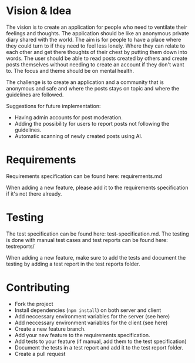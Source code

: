 # Vision & Idea

The vision is to create an application for people who need to ventilate their feelings and thoughts. The application should be like an anonymous private diary shared with the world. The aim is for people to have a place where they could turn to if they need to feel less lonely. Where they can relate to each other and get there thoughts of their chest by putting them down into words. The user should be able to read posts created by others and create posts themselves without needing to create an account if they don't want to. The focus and theme should be on mental health.

The challenge is to create an application and a community that is anonymous and safe and where the posts stays on topic and where the guidelines are followed.

Suggestions for future implementation:
- Having admin accounts for post moderation.
- Adding the possibility for users to report posts not following the guidelines.
- Automatic scanning of newly created posts using AI.

# Requirements

Requirements specification can be found here: requirements.md

When adding a new feature, please add it to the requirements specification if it's not there already.

# Testing

The test specification can be found here: test-specification.md.
The testing is done with manual test cases and test reports can be found here: testreports/

When adding a new feature, make sure to add the tests and document the testing by adding a test report in the test reports folder.

# Contributing

- Fork the project
- Install dependencies (`npm install`) on both server and client
- Add neccessary environment variables for the server (see here)
- Add neccessary environment variables for the client (see here)
- Create a new feature branch.
- Add your new feature to the requirements specification.
- Add tests to your feature (if manual, add them to the test specification)
- Document the tests in a test report and add it to the test report folder.
- Create a pull request
